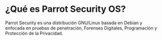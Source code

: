 <h1>¿Qué es Parrot Security OS?</h1>
    

Parrot Security es una distribución GNU/Linux basada en Debian y enfocada en pruebas de penetración, Forenses Digitales, Programación y Protección de la Privacidad.

